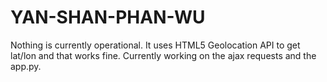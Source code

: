 YAN-SHAN-PHAN-WU
================

Nothing is currently operational. It uses HTML5 Geolocation API to get lat/lon and that works fine. Currently working on the ajax requests and the app.py.